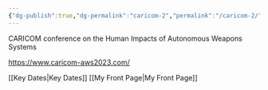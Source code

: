 ```yaml
---
{"dg-publish":true,"dg-permalink":"caricom-2","permalink":"/caricom-2/","tags":["event","conference","gardenEntry"]}
---
```


CARICOM conference on the Human Impacts of Autonomous Weapons Systems

https://www.caricom-aws2023.com/


[[Key Dates\|Key Dates]]
[[My Front Page\|My Front Page]]


